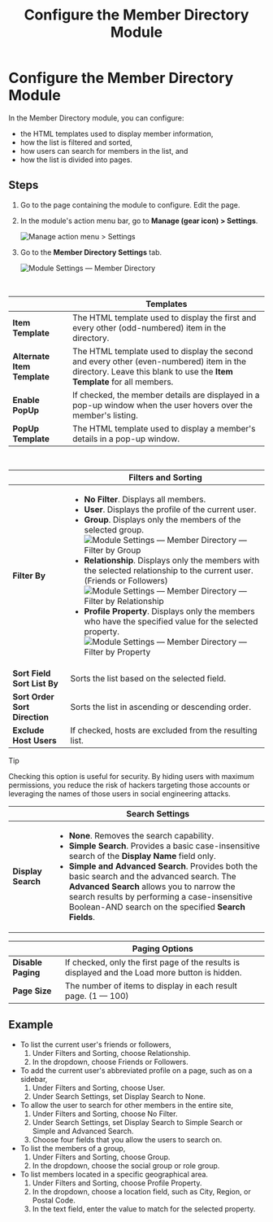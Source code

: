 ﻿---
uid: config-module-member-directory
locale: en
title: Configure the Member Directory Module
dnneditions: 
dnnversion: 09.02.00
related-topics: configure-module-on-page-pb-all
---

# Configure the Member Directory Module

In the Member Directory module, you can configure:

*   the HTML templates used to display member information,
*   how the list is filtered and sorted,
*   how users can search for members in the list, and
*   how the list is divided into pages.

## Steps

1.  Go to the page containing the module to configure. Edit the page.
2.  In the module's action menu bar, go to **Manage (gear icon) \> Settings**.
    
      
    
    ![Manage action menu > Settings](/images/scr-actionmenu-manage-settings.png)
    
      
    
3.  Go to the **Member Directory Settings** tab.
    
      
    
    ![Module Settings — Member Directory](/images/scr-modulesettings-MemberDirectory.png)
    
      
    
     
    
|  |**Templates**|
|---|---|
|**Item Template**|The HTML template used to display the first and every other (odd-numbered) item in the directory.|
|**Alternate Item Template**|The HTML template used to display the second and every other (even-numbered) item in the directory. Leave this blank to use the **Item Template** for all members.|
|**Enable PopUp**|If checked, the member details are displayed in a pop-up window when the user hovers over the member's listing.|
|**PopUp Template**|The HTML template used to display a member's details in a pop-up window.|

     

|   |**Filters and Sorting**|
|---|---|
|**Filter By**|<ul><li>**No Filter**. Displays all members.</li><li>**User**. Displays the profile of the current user.</li><li>**Group**. Displays only the members of the selected group.<br />![Module Settings — Member Directory — Filter by Group](/images/scr-modulesettings-MemberDirectory-FilterGroup.png) </li><li>**Relationship**. Displays only the members with the selected relationship to the current user. (Friends or Followers)<br />![Module Settings — Member Directory — Filter by Relationship](/images/scr-modulesettings-MemberDirectory-FilterRelationship.png)</li><li>**Profile Property**. Displays only the members who have the specified value for the selected property.<br />![Module Settings — Member Directory — Filter by Property](/images/scr-modulesettings-MemberDirectory-FilterProfileProperty.png)</li></ul>|
|**Sort Field<br />Sort List By**|Sorts the list based on the selected field.|
|**Sort Order<br />Sort Direction**|Sorts the list in ascending or descending order.|
|**Exclude Host Users**|If checked, hosts are excluded from the resulting list.|


> [!Tip]
> Checking this option is useful for security. By hiding users with maximum permissions, you reduce the risk of hackers targeting those accounts or leveraging the names of those users in social engineering attacks.
 

|  |**Search Settings**|
|---|---|
|**Display Search**|<ul><li>**None**. Removes the search capability.</li><li>**Simple Search**. Provides a basic case-insensitive search of the **Display Name** field only.</li><li>**Simple and Advanced Search**. Provides both the basic search and the advanced search. The **Advanced Search** allows you to narrow the search results by performing a case-insensitive Boolean-AND search on the specified **Search Fields**.</li></ul>|**Search Field 1**<br />**Search Field 2**<br />**Search Field 3**<br />**Search Field 4**|The fields to be used in the **Advanced Search**.| 

|  |**Paging Options**|
|---|---|
|**Disable Paging**|If checked, only the first page of the results is displayed and the Load more button is hidden.|
|**Page Size**|The number of items to display in each result page. (1 — 100)|
    

## Example

*   To list the current user's friends or followers,
    1.  Under Filters and Sorting, choose Relationship.
    2.  In the dropdown, choose Friends or Followers.
*   To add the current user's abbreviated profile on a page, such as on a sidebar,
    1.  Under Filters and Sorting, choose User.
    2.  Under Search Settings, set Display Search to None.
*   To allow the user to search for other members in the entire site,
    1.  Under Filters and Sorting, choose No Filter.
    2.  Under Search Settings, set Display Search to Simple Search or Simple and Advanced Search.
    3.  Choose four fields that you allow the users to search on.
*   To list the members of a group,
    1.  Under Filters and Sorting, choose Group.
    2.  In the dropdown, choose the social group or role group.
*   To list members located in a specific geographical area.
    1.  Under Filters and Sorting, choose Profile Property.
    2.  In the dropdown, choose a location field, such as City, Region, or Postal Code.
    3.  In the text field, enter the value to match for the selected property.
